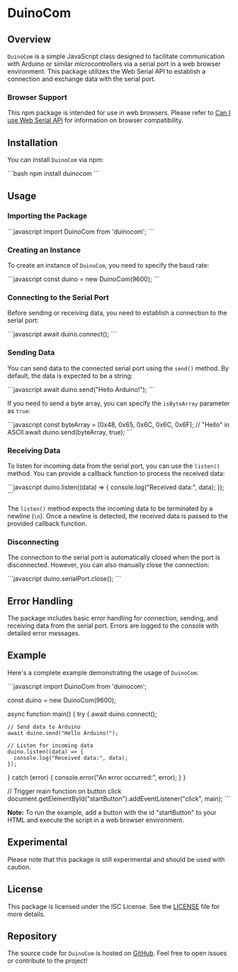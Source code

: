 # DuinoCom 

## Overview

`DuinoCom` is a simple JavaScript class designed to facilitate communication with Arduino or similar microcontrollers via a serial port in a web browser environment. This package utilizes the Web Serial API to establish a connection and exchange data with the serial port.

### Browser Support

This npm package is intended for use in web browsers. Please refer to [Can I use Web Serial API](https://caniuse.com/web-serial) for information on browser compatibility.

## Installation

You can install `DuinoCom` via npm:

\`\`\`bash
npm install duinocom
\`\`\`

## Usage

### Importing the Package

\`\`\`javascript
import DuinoCom from 'duinocom';
\`\`\`

### Creating an Instance

To create an instance of `DuinoCom`, you need to specify the baud rate:

\`\`\`javascript
const duino = new DuinoCom(9600);
\`\`\`

### Connecting to the Serial Port

Before sending or receiving data, you need to establish a connection to the serial port:

\`\`\`javascript
await duino.connect();
\`\`\`

### Sending Data

You can send data to the connected serial port using the `send()` method. By default, the data is expected to be a string:

\`\`\`javascript
await duino.send("Hello Arduino!");
\`\`\`

If you need to send a byte array, you can specify the `isByteArray` parameter as `true`:

\`\`\`javascript
const byteArray = [0x48, 0x65, 0x6C, 0x6C, 0x6F]; // "Hello" in ASCII
await duino.send(byteArray, true);
\`\`\`

### Receiving Data

To listen for incoming data from the serial port, you can use the `listen()` method. You can provide a callback function to process the received data:

\`\`\`javascript
duino.listen((data) => {
  console.log("Received data:", data);
});
\`\`\`

The `listen()` method expects the incoming data to be terminated by a newline (`\n`). Once a newline is detected, the received data is passed to the provided callback function.

### Disconnecting

The connection to the serial port is automatically closed when the port is disconnected. However, you can also manually close the connection:

\`\`\`javascript
duino.serialPort.close();
\`\`\`

## Error Handling

The package includes basic error handling for connection, sending, and receiving data from the serial port. Errors are logged to the console with detailed error messages.

## Example

Here's a complete example demonstrating the usage of `DuinoCom`:

\`\`\`javascript
import DuinoCom from 'duinocom';

const duino = new DuinoCom(9600);

async function main() {
  try {
    await duino.connect();

    // Send data to Arduino
    await duino.send("Hello Arduino!");

    // Listen for incoming data
    duino.listen((data) => {
      console.log("Received data:", data);
    });
  } catch (error) {
    console.error("An error occurred:", error);
  }
}

// Trigger main function on button click
document.getElementById("startButton").addEventListener("click", main);
\`\`\`

**Note:** To run the example, add a button with the id "startButton" to your HTML and execute the script in a web browser environment.

## Experimental

Please note that this package is still experimental and should be used with caution.

## License

This package is licensed under the ISC License. See the [LICENSE](./LICENSE) file for more details.

## Repository

The source code for `DuinoCom` is hosted on [GitHub](https://github.com/sihilelh/duinocom). Feel free to open issues or contribute to the project!
